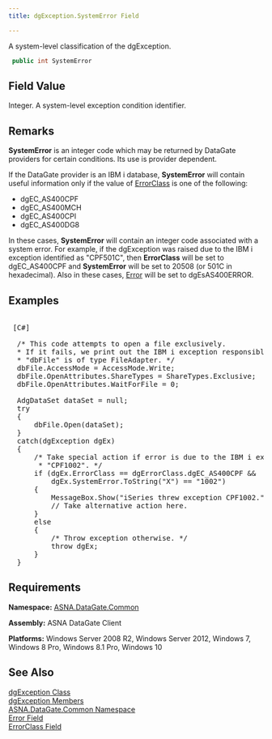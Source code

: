 ```yaml
---
title: dgException.SystemError Field

---
```


A system-level classification of the <span>dgException</span>. 

```cs
 public int SystemError
```

## Field Value

Integer. A system-level exception condition identifier.
## Remarks

**SystemError** is an integer code which may be returned by DataGate providers for certain conditions. Its use is provider dependent.

If the DataGate provider is an IBM i database, <span> **SystemError** </span> will contain useful information only if the value of [ ErrorClass](dgexception-class-error-class-field.html) is one of the following:

- dgEC_AS400CPF
- dgEC_AS400MCH
- dgEC_AS400CPI
- dgEC_AS400DG8

In these cases, <span> **SystemError** </span> will contain an integer code associated with a system error. For example, if the <span>dgException</span> was raised due to the IBM i exception identified as "CPF501C", then <span> **ErrorClass** </span> will be set to dgEC_AS400CPF and <span> **SystemError** </span> will be set to 20508 (or 501C in hexadecimal). Also in these cases, [ Error](dgexception-class-error-field.html) will be set to dgEsAS400ERROR.
## Examples

<pre class="prettyprint">        <span class="lang">
 [C#] 
        </span>
  /* This code attempts to open a file exclusively. 
  * If it fails, we print out the IBM i exception responsible.
  * "dbFile" is of type FileAdapter. */ 
  dbFile.AccessMode = AccessMode.Write;
  dbFile.OpenAttributes.ShareTypes = ShareTypes.Exclusive;
  dbFile.OpenAttributes.WaitForFile = 0;

  AdgDataSet dataSet = null;
  try
  {
      dbFile.Open(dataSet);
  }
  catch(dgException dgEx)
  {
      /* Take special action if error is due to the IBM i exception
       * "CPF1002". */
      if (dgEx.ErrorClass == dgErrorClass.dgEC_AS400CPF &amp;&amp;
          dgEx.SystemError.ToString("X") == "1002")
      {
          MessageBox.Show("iSeries threw exception CPF1002.");
          // Take alternative action here.
      }
      else
      {
          /* Throw exception otherwise. */
          throw dgEx;
      }
  }</pre>


## Requirements

**Namespace:** [ ASNA.DataGate.Common](datagate-common-namespace.html) 

**Assembly:** ASNA DataGate Client

**Platforms:** Windows Server 2008 R2, Windows Server 2012, Windows 7, Windows 8 Pro, Windows 8.1 Pro, Windows 10
## See Also


[dgException Class](dgexception-class.html)
      <br />
[dgException Members](dgexception-class-members.html)
      <br />
[ASNA.DataGate.Common Namespace](datagate-common-namespace.html)
      <br />
[Error Field](dgexception-class-error-field.html)
      <br />
[ErrorClass Field](dgexception-class-error-class-field.html)

